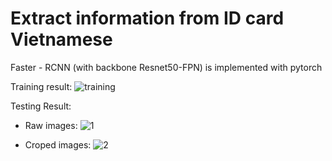 # Extract information from ID card Vietnamese

Faster - RCNN (with backbone Resnet50-FPN) is implemented with pytorch

Training result:
![training](https://user-images.githubusercontent.com/66463157/103171862-00b8ee00-4882-11eb-8014-2170a5472057.jpg)

Testing Result:
- Raw images:
![1](https://user-images.githubusercontent.com/66463157/103171893-378f0400-4882-11eb-808d-b0e367cb0d3e.jpg)

- Croped images:
![2](https://user-images.githubusercontent.com/66463157/103171919-61e0c180-4882-11eb-935c-961edb8c2b89.jpg)
